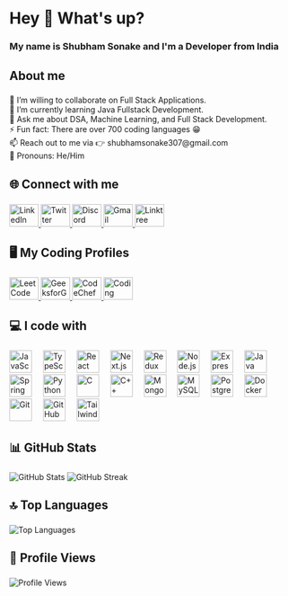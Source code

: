 <h1 align="left">Hey 👋 What's up?</h1>

###

<h3 align="left">My name is Shubham Sonake and I'm a Developer from India</h3>

###

<h2 align="left">About me</h2>

###

<p align="left">
👯 I’m willing to collaborate on Full Stack Applications.<br>
🌱 I’m currently learning Java Fullstack Development.<br>
💬 Ask me about DSA, Machine Learning, and Full Stack Development.<br>
⚡ Fun fact: There are over 700 coding languages 😁<br>
📫 Reach out to me via 👉 shubhamsonake307@gmail.com<br>
👤 Pronouns: He/Him
</p>

###

<h2 align="left">🌐 Connect with me</h2>

###

<div align="left">
  <a href="https://www.linkedin.com/in/shubham-sonake" target="_blank">
    <img src="https://raw.githubusercontent.com/maurodesouza/profile-readme-generator/master/src/assets/icons/social/linkedin/default.svg" width="52" height="40" alt="LinkedIn" />
  </a>
  <a href="https://twitter.com/shubh03" target="_blank">
    <img src="https://raw.githubusercontent.com/maurodesouza/profile-readme-generator/master/src/assets/icons/social/twitter/default.svg" width="52" height="40" alt="Twitter" />
  </a>
  <a href="https://discord.com/users/your-discord-id" target="_blank">
    <img src="https://raw.githubusercontent.com/maurodesouza/profile-readme-generator/master/src/assets/icons/social/discord/default.svg" width="52" height="40" alt="Discord" />
  </a>
  <a href="mailto:shubhamsonake307@gmail.com">
    <img src="https://raw.githubusercontent.com/maurodesouza/profile-readme-generator/master/src/assets/icons/social/gmail/default.svg" width="52" height="40" alt="Gmail" />
  </a>
  <a href="https://linktr.ee/shubh03" target="_blank">
    <img src="https://raw.githubusercontent.com/maurodesouza/profile-readme-generator/master/src/assets/icons/social/linktree/default.svg" width="52" height="40" alt="Linktree" />
  </a>
</div>

###

<h2 align="left">🖥️ My Coding Profiles</h2>

###

<div align="left">
  <a href="https://leetcode.com/u/ShubhS_3" target="_blank">
    <img src="https://upload.wikimedia.org/wikipedia/commons/1/19/LeetCode_logo_black.png" width="52" height="40" alt="LeetCode" />
  </a>
  <a href="https://auth.geeksforgeeks.org/user/shubh03" target="_blank">
    <img src="https://upload.wikimedia.org/wikipedia/commons/4/43/GeeksforGeeks.svg" width="52" height="40" alt="GeeksforGeeks" />
  </a>
  <a href="https://www.codechef.com/users/imshubh03" target="_blank">
    <img src="https://upload.wikimedia.org/wikipedia/en/7/7b/Codechef%28new%29_logo.svg" width="52" height="40" alt="CodeChef" />
  </a>
  <a href="https://www.codingninjas.com/codestudio/profile/ShubhamSS" target="_blank">
    <img src="https://upload.wikimedia.org/wikipedia/commons/thumb/0/0e/Coding_Ninjas_Logo.png/600px-Coding_Ninjas_Logo.png" width="52" height="40" alt="Coding Ninjas" />
  </a>
</div>

###

<h2 align="left">💻 I code with</h2>

###

<div align="left">
  <img src="https://cdn.jsdelivr.net/gh/devicons/devicon/icons/javascript/javascript-original.svg" height="40" alt="JavaScript" />
  <img width="12" />
  <img src="https://cdn.jsdelivr.net/gh/devicons/devicon/icons/typescript/typescript-original.svg" height="40" alt="TypeScript" />
  <img width="12" />
  <img src="https://cdn.jsdelivr.net/gh/devicons/devicon/icons/react/react-original.svg" height="40" alt="React" />
  <img width="12" />
  <img src="https://cdn.jsdelivr.net/gh/devicons/devicon/icons/nextjs/nextjs-original.svg" height="40" alt="Next.js" />
  <img width="12" />
  <img src="https://cdn.jsdelivr.net/gh/devicons/devicon/icons/redux/redux-original.svg" height="40" alt="Redux" />
  <img width="12" />
  <img src="https://cdn.jsdelivr.net/gh/devicons/devicon/icons/nodejs/nodejs-original.svg" height="40" alt="Node.js" />
  <img width="12" />
  <img src="https://cdn.jsdelivr.net/gh/devicons/devicon/icons/express/express-original.svg" height="40" alt="Express.js" />
  <img width="12" />
  <img src="https://cdn.jsdelivr.net/gh/devicons/devicon/icons/java/java-original.svg" height="40" alt="Java" />
  <img width="12" />
  <img src="https://cdn.jsdelivr.net/gh/devicons/devicon/icons/spring/spring-original.svg" height="40" alt="Spring Boot" />
  <img width="12" />
  <img src="https://cdn.jsdelivr.net/gh/devicons/devicon/icons/python/python-original.svg" height="40" alt="Python" />
  <img width="12" />
  <img src="https://cdn.jsdelivr.net/gh/devicons/devicon/icons/c/c-original.svg" height="40" alt="C" />
  <img width="12" />
  <img src="https://cdn.jsdelivr.net/gh/devicons/devicon/icons/cplusplus/cplusplus-original.svg" height="40" alt="C++" />
  <img width="12" />
  <img src="https://cdn.jsdelivr.net/gh/devicons/devicon/icons/mongodb/mongodb-original.svg" height="40" alt="MongoDB" />
  <img width="12" />
  <img src="https://cdn.jsdelivr.net/gh/devicons/devicon/icons/mysql/mysql-original.svg" height="40" alt="MySQL" />
  <img width="12" />
  <img src="https://cdn.jsdelivr.net/gh/devicons/devicon/icons/postgresql/postgresql-original.svg" height="40" alt="PostgreSQL" />
  <img width="12" />
  <img src="https://cdn.jsdelivr.net/gh/devicons/devicon/icons/docker/docker-original.svg" height="40" alt="Docker" />
  <img width="12" />
  <img src="https://cdn.jsdelivr.net/gh/devicons/devicon/icons/git/git-original.svg" height="40" alt="Git" />
  <img width="12" />
  <img src="https://cdn.jsdelivr.net/gh/devicons/devicon/icons/github/github-original.svg" height="40" alt="GitHub" />
  <img width="12" />
  <img src="https://cdn.jsdelivr.net/gh/devicons/devicon/icons/tailwindcss/tailwindcss-original-wordmark.svg" height="40" alt="Tailwind CSS" />
  <img width="12" />
</div>

###

<h2 align="left">📊 GitHub Stats</h2>

###

<div align="left">
  <img src="https://github-readme-stats.vercel.app/api?username=imShubh03&show_icons=true&theme=dark" alt="GitHub Stats" />
  <img src="https://github-readme-streak-stats.herokuapp.com/?user=imShubh03&theme=dark" alt="GitHub Streak" />
</div>

###

<h2 align="left">🔝 Top Languages</h2>

###

<div align="left">
  <img src="https://github-readme-stats.vercel.app/api/top-langs/?username=imShubh03&layout=compact&theme=dark" alt="Top Languages" />
</div>

###

<h2 align="left">👀 Profile Views</h2>

###

<p align="left">
  <img src="https://komarev.com/ghpvc/?username=imShubh03&label=Profile%20Views&color=brightgreen&style=flat" alt="Profile Views" />
</p>
